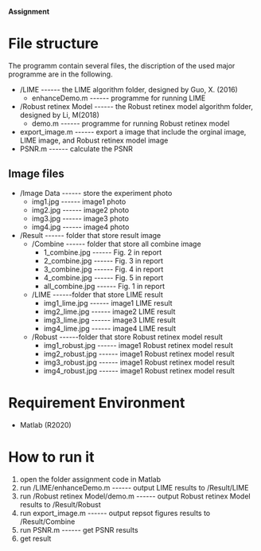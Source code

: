 **Assignment**

# File structure
The programm contain several files, the discription of the used major programme are in the following.

- /LIME ------ the LIME algorithm folder, designed by Guo, X. (2016)
    - enhanceDemo.m ------ programme for running LIME  
- /Robust retinex Model ------ the Robust retinex model algorithm folder, designed by Li, M(2018)
    - demo.m ------ programme for running Robust retinex model
- export_image.m ------ export a image that include the orginal image, LIME image, and Robust retinex model image
- PSNR.m ------ calculate the PSNR 

## Image files
- /Image Data ------ store the experiment photo 
    - img1.jpg ------ image1 photo 
    - img2.jpg ------ image2 photo
    - img3.jpg ------ image3 photo
    - img4.jpg ------ image4 photo
- /Result ------ folder that store result image
    - /Combine ------ folder that store all combine image
        - 1_combine.jpg ------ Fig. 2 in report
        - 2_combine.jpg ------ Fig. 3 in report
        - 3_combine.jpg ------ Fig. 4 in report
        - 4_combine.jpg ------ Fig. 5 in report
        - all_combine.jpg ------ Fig. 1 in report
    - /LIME ------folder that store LIME result
        - img1_lime.jpg ------ image1 LIME result
        - img2_lime.jpg ------ image2 LIME result
        - img3_lime.jpg ------ image3 LIME result
        - img4_lime.jpg ------ image4 LIME result
    - /Robust ------folder that store Robust retinex model result
        - img1_robust.jpg ------ image1 Robust retinex model result
        - img2_robust.jpg ------ image1 Robust retinex model result
        - img3_robust.jpg ------ image1 Robust retinex model result
        - img4_robust.jpg ------ image1 Robust retinex model result
        
# Requirement Environment
- Matlab (R2020)

# How to run it 
1. open the folder assignment code in Matlab 
2. run /LIME/enhanceDemo.m ------ output LIME results to /Result/LIME
3. run /Robust retinex Model/demo.m ------ output Robust retinex Model results to /Result/Robust
4. run export_image.m ------ output repsot figures results to /Result/Combine
5. run PSNR.m ------ get PSNR results 
6. get result 
     
